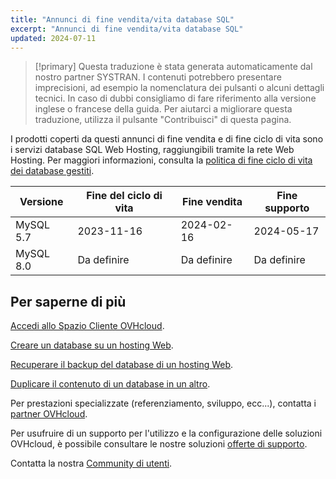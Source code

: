 ```yaml
---
title: "Annunci di fine vendita/vita database SQL"
excerpt: "Annunci di fine vendita/vita database SQL"
updated: 2024-07-11
---
```


> [!primary]
> Questa traduzione è stata generata automaticamente dal nostro partner SYSTRAN. I contenuti potrebbero presentare imprecisioni, ad esempio la nomenclatura dei pulsanti o alcuni dettagli tecnici. In caso di dubbi consigliamo di fare riferimento alla versione inglese o francese della guida. Per aiutarci a migliorare questa traduzione, utilizza il pulsante "Contribuisci" di questa pagina.
>

I prodotti coperti da questi annunci di fine vendita e di fine ciclo di vita sono i servizi database SQL Web Hosting, raggiungibili tramite la rete Web Hosting. Per maggiori informazioni, consulta la [politica di fine ciclo di vita dei database gestiti](/pages/web_cloud/web_cloud_databases/eol-policy).

|Versione|Fine del ciclo di vita|Fine vendita|Fine supporto|
|---|---|---|---|
|MySQL 5.7|2023-11-16|2024-02-16|2024-05-17|
|MySQL 8.0|Da definire|Da definire|Da definire|

## Per saperne di più

[Accedi allo Spazio Cliente OVHcloud](/pages/account_and_service_management/account_information/ovhcloud-account-login).

[Creare un database su un hosting Web](/pages/web_cloud/web_hosting/sql_create_database).

[Recuperare il backup del database di un hosting Web](/pages/web_cloud/web_hosting/sql_database_export).

[Duplicare il contenuto di un database in un altro](/pages/web_cloud/web_hosting/copy_database).

Per prestazioni specializzate (referenziamento, sviluppo, ecc...), contatta i [partner OVHcloud](/links/partner).

Per usufruire di un supporto per l'utilizzo e la configurazione delle soluzioni OVHcloud, è possibile consultare le nostre soluzioni [offerte di supporto](/links/support).

Contatta la nostra [Community di utenti](/links/community).
